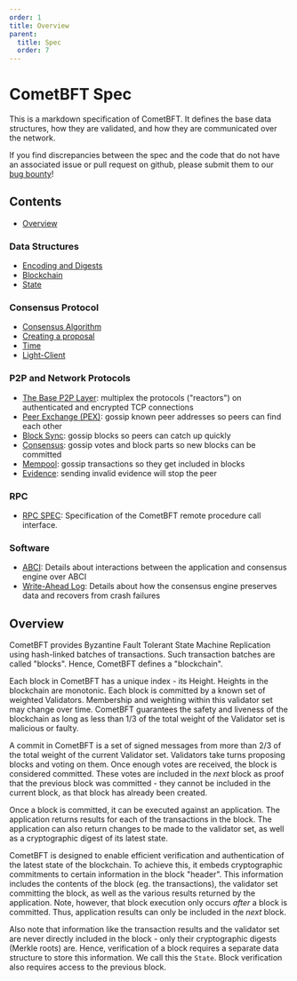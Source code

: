 ```yaml
---
order: 1
title: Overview
parent:
  title: Spec
  order: 7
---
```


# CometBFT Spec

This is a markdown specification of CometBFT.
It defines the base data structures, how they are validated,
and how they are communicated over the network.

If you find discrepancies between the spec and the code that
do not have an associated issue or pull request on github,
please submit them to our [bug bounty](https://github.com/cometbft/cometbft#security)!

## Contents

- [Overview](#overview)

### Data Structures

- [Encoding and Digests](./core/encoding.md)
- [Blockchain](./core/data_structures.md)
- [State](./core/state.md)

### Consensus Protocol

- [Consensus Algorithm](./consensus/consensus.md)
- [Creating a proposal](./consensus/creating-proposal.md)
- [Time](./consensus/bft-time.md)
- [Light-Client](./consensus/light-client/README.md)

### P2P and Network Protocols

- [The Base P2P Layer](./p2p/legacy-docs/node.md): multiplex the protocols ("reactors") on authenticated and encrypted TCP connections
- [Peer Exchange (PEX)](./p2p/legacy-docs/messages/pex.md): gossip known peer addresses so peers can find each other
- [Block Sync](./p2p/legacy-docs/messages/block-sync.md): gossip blocks so peers can catch up quickly
- [Consensus](./p2p/legacy-docs/messages/consensus.md): gossip votes and block parts so new blocks can be committed
- [Mempool](./p2p/legacy-docs/messages/mempool.md): gossip transactions so they get included in blocks
- [Evidence](./p2p/legacy-docs/messages/evidence.md): sending invalid evidence will stop the peer

### RPC

- [RPC SPEC](./rpc/README.md): Specification of the CometBFT remote procedure call interface.

### Software

- [ABCI](./abci/README.md): Details about interactions between the
  application and consensus engine over ABCI
- [Write-Ahead Log](./consensus/wal.md): Details about how the consensus
  engine preserves data and recovers from crash failures

## Overview

CometBFT provides Byzantine Fault Tolerant State Machine Replication using
hash-linked batches of transactions. Such transaction batches are called "blocks".
Hence, CometBFT defines a "blockchain".

Each block in CometBFT has a unique index - its Height.
Heights in the blockchain are monotonic.
Each block is committed by a known set of weighted Validators.
Membership and weighting within this validator set may change over time.
CometBFT guarantees the safety and liveness of the blockchain
as long as less than 1/3 of the total weight of the Validator set
is malicious or faulty.

A commit in CometBFT is a set of signed messages from more than 2/3 of
the total weight of the current Validator set. Validators take turns proposing
blocks and voting on them. Once enough votes are received, the block is considered
committed. These votes are included in the _next_ block as proof that the previous block
was committed - they cannot be included in the current block, as that block has already been
created.

Once a block is committed, it can be executed against an application.
The application returns results for each of the transactions in the block.
The application can also return changes to be made to the validator set,
as well as a cryptographic digest of its latest state.

CometBFT is designed to enable efficient verification and authentication
of the latest state of the blockchain. To achieve this, it embeds
cryptographic commitments to certain information in the block "header".
This information includes the contents of the block (eg. the transactions),
the validator set committing the block, as well as the various results returned by the application.
Note, however, that block execution only occurs _after_ a block is committed.
Thus, application results can only be included in the _next_ block.

Also note that information like the transaction results and the validator set are never
directly included in the block - only their cryptographic digests (Merkle roots) are.
Hence, verification of a block requires a separate data structure to store this information.
We call this the `State`. Block verification also requires access to the previous block.
